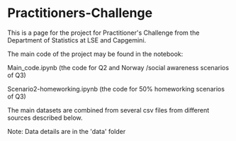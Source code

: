 # Practitioners-Challenge

This is a page for the project for Practitioner's Challenge from the Department of Statistics at LSE and Capgemini.

The main code of the project may be found in the notebook:

Main_code.ipynb (the code for Q2 and Norway /social awareness scenarios of Q3)

Scenario2-homeworking.ipynb (the code for 50% homeworking scenarios of Q3)

The main datasets are combined from several csv files from different sources described below.

Note: Data details are in the 'data' folder
